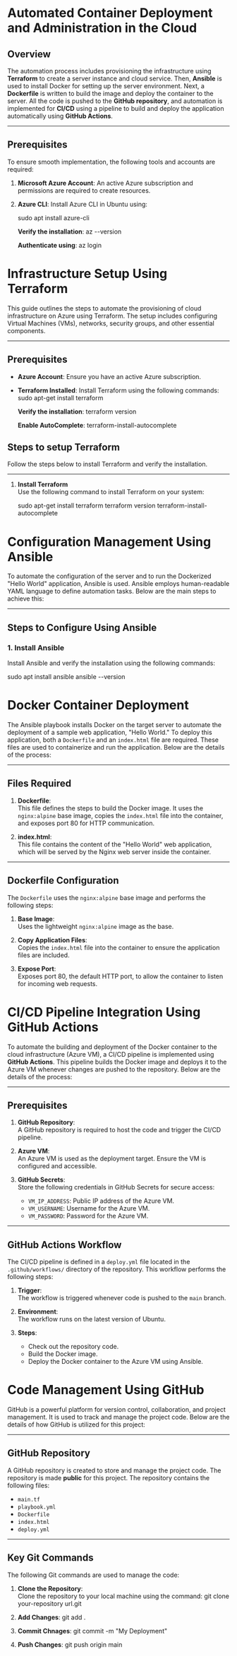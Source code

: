 # Automated Container Deployment and Administration in the Cloud

## Overview

The automation process includes provisioning the infrastructure using **Terraform** to create a server instance and cloud service. Then, **Ansible** is used to install Docker for setting up the server environment. Next, a **Dockerfile** is written to build the image and deploy the container to the server. All the code is pushed to the **GitHub repository**, and automation is implemented for **CI/CD** using a pipeline to build and deploy the application automatically using **GitHub Actions**.

---

## Prerequisites

To ensure smooth implementation, the following tools and accounts are required:

1. **Microsoft Azure Account**: An active Azure subscription and permissions are required to create resources.
2. **Azure CLI**: Install Azure CLI in Ubuntu using:
   
   sudo apt install azure-cli
   
   **Verify the installation**:
   az --version
   
   **Authenticate using**:
   az login

# Infrastructure Setup Using Terraform

This guide outlines the steps to automate the provisioning of cloud infrastructure on Azure using Terraform. The setup includes configuring Virtual Machines (VMs), networks, security groups, and other essential components.

---

## Prerequisites

- **Azure Account**: Ensure you have an active Azure subscription.
- **Terraform Installed**: Install Terraform using the following commands:
  sudo apt-get install terraform

  **Verify the installation**:
  terraform version

  **Enable AutoComplete**:
  terraform-install-autocomplete
  
 ## Steps to setup Terraform
Follow the steps below to install Terraform and verify the installation.

---

1. **Install Terraform**  
   Use the following command to install Terraform on your system:
   
   sudo apt-get install terraform
   terraform version
   terraform-install-autocomplete

# Configuration Management Using Ansible

To automate the configuration of the server and to run the Dockerized "Hello World" application, Ansible is used. Ansible employs human-readable YAML language to define automation tasks. 
Below are the main steps to achieve this:

---

## Steps to Configure Using Ansible

### 1. Install Ansible

Install Ansible and verify the installation using the following commands:

sudo apt install ansible
ansible --version

# Docker Container Deployment

The Ansible playbook installs Docker on the target server to automate the deployment of a sample web application, "Hello World." To deploy this application, both a `Dockerfile` and an `index.html` file are required. These files are used to containerize and run the application. Below are the details of the process:

---

## Files Required

1. **Dockerfile**:  
   This file defines the steps to build the Docker image. It uses the `nginx:alpine` base image, copies the `index.html` file into the container, and exposes port 80 for HTTP communication.

2. **index.html**:  
   This file contains the content of the "Hello World" web application, which will be served by the Nginx web server inside the container.

---

## Dockerfile Configuration

The `Dockerfile` uses the `nginx:alpine` base image and performs the following steps:

1. **Base Image**:  
   Uses the lightweight `nginx:alpine` image as the base.

2. **Copy Application Files**:  
   Copies the `index.html` file into the container to ensure the application files are included.

3. **Expose Port**:  
   Exposes port 80, the default HTTP port, to allow the container to listen for incoming web requests.

 # CI/CD Pipeline Integration Using GitHub Actions

To automate the building and deployment of the Docker container to the cloud infrastructure (Azure VM), a CI/CD pipeline is implemented using **GitHub Actions**. This pipeline builds the Docker image and deploys it to the Azure VM whenever changes are pushed to the repository. Below are the details of the process:

---

## Prerequisites

1. **GitHub Repository**:  
   A GitHub repository is required to host the code and trigger the CI/CD pipeline.

2. **Azure VM**:  
   An Azure VM is used as the deployment target. Ensure the VM is configured and accessible.

3. **GitHub Secrets**:  
   Store the following credentials in GitHub Secrets for secure access:
   - `VM_IP_ADDRESS`: Public IP address of the Azure VM.
   - `VM_USERNAME`: Username for the Azure VM.
   - `VM_PASSWORD`: Password for the Azure VM.

---

## GitHub Actions Workflow

The CI/CD pipeline is defined in a `deploy.yml` file located in the `.github/workflows/` directory of the repository. This workflow performs the following steps:

1. **Trigger**:  
   The workflow is triggered whenever code is pushed to the `main` branch.

2. **Environment**:  
   The workflow runs on the latest version of Ubuntu.

3. **Steps**:
   - Check out the repository code.
   - Build the Docker image.
   - Deploy the Docker container to the Azure VM using Ansible.

# Code Management Using GitHub

GitHub is a powerful platform for version control, collaboration, and project management. It is used to track and manage the project code. Below are the details of how GitHub is utilized for this project:

---

## GitHub Repository

A GitHub repository is created to store and manage the project code. The repository is made **public** for this project. The repository contains the following files:
- `main.tf`
- `playbook.yml`
- `Dockerfile`
- `index.html`
- `deploy.yml`

---

## Key Git Commands

The following Git commands are used to manage the code:

1. **Clone the Repository**:  
   Clone the repository to your local machine using the command:
   git clone your-repository url.git
   
2. **Add Changes**:
   git add .

3. **Commit Chnages**:
   git commit -m "My Deployment"

4. **Push Changes**:
   git push origin main      

   
 
